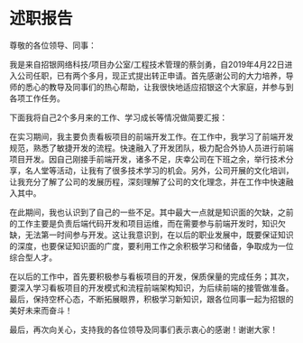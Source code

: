 # 述职报告

尊敬的各位领导、同事：

我是来自招银网络科技/项目办公室/工程技术管理的蔡剑勇，自2019年4月22日进入公司任职，已有两个多月，现正式提出转正申请。首先感谢公司的大力培养，导师的悉心的教导及同事们的热心帮助，让我很快地适应招银这个大家庭，并参与到各项工作任务。

下面我将自己2个多月来的工作、学习成长等情况做简要汇报：

在实习期间，我主要负责看板项目的前端开发工作。在工作中，我学习了前端开发规范，熟悉了敏捷开发的流程。快速融入了开发团队，极力配合外协人员进行前端项目开发。因自己刚接手前端开发，诸多不足，庆幸公司在下班之余，举行技术分享，名人堂等活动，让我有了很多技术学习的机会。另外，公司开展的文化培训，让我充分了解了公司的发展历程，深刻理解了公司的文化理念，并在工作中快速融入其中。

在此期间，我也认识到了自己的一些不足。其中最大一点就是知识面的欠缺，之前的工作主要是负责后端代码开发和项目运维，而在需要参与前端开发时，知识欠缺，无法第一时间参与开发。这让我意识到，在以后的职业发展中，既要保证知识的深度，也要保证知识面的广度，要利用工作之余积极学习和储备，争取成为一位综合型人才。

在以后的工作中，首先要积极参与看板项目的开发，保质保量的完成任务；其次，要深入学习看板项目的开发模式和流程前端架构知识，为后续前端的接管做准备。最后，保持空杯心态，不断拓展眼界，积极学习新知识，跟各位同事一起为招银的美好未来而奋斗！

最后，再次向关心，支持我的各位领导及同事们表示衷心的感谢！谢谢大家！
